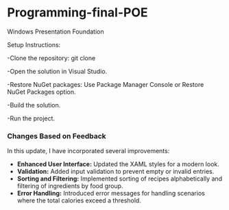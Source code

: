 # Programming-final-POE
 Windows Presentation Foundation
 
Setup Instructions:

-Clone the repository: git clone <GitHub repository URL>

-Open the solution in Visual Studio.


-Restore NuGet packages: Use Package Manager Console or Restore NuGet Packages option.


-Build the solution.


-Run the project.



### Changes Based on Feedback

In this update, I have incorporated several improvements:
- **Enhanced User Interface:** Updated the XAML styles for a modern look.
- **Validation:** Added input validation to prevent empty or invalid entries.
- **Sorting and Filtering:** Implemented sorting of recipes alphabetically and filtering of ingredients by food group.
- **Error Handling:** Introduced error messages for handling scenarios where the total calories exceed a threshold.
